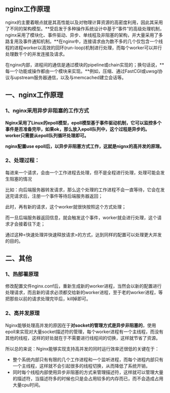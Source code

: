 ## nginx工作原理

nginx的主要着眼点就是其高性能以及对物理计算资源的高密度利用，因此其采用了不同的架构模型。**受启发于多种操作系统设计中基于“事件”的高级处理机制，nginx采用了模块化、事件驱动、异步、单线程及非阻塞的架构，并大量采用了多路复用及事件通知机制。**在nginx中，连接请求由为数不多的几个仅包含一个线程的进程worker以高效的回环(run-loop)机制进行处理，而每个worker可以并行处理数千个的并发连接及请求。

在nginx内部，进程间的通信是通过模块的pipeline或chain实现的；换句话说，**每一个功能或操作都由一个模块来实现。**例如，压缩、通过FastCGI或uwsgi协议与upstream服务器通信，以及与memcached建立会话等。

## 一、nginx工作原理

### 1、nginx采用异步非阻塞的工作方式

**Nginx采用了Linux的epoll模型，epoll模型基于事件驱动机制，它可以监控多个事件是否准备完毕，如果ok，那么放入epoll队列中，这个过程是异步的。worker只需要从epoll队列循环处理即可。**

**nginx配置use epoll后，以异步非阻塞方式工作，这就是nignx的高并发的原理。**

### 2、处理过程：

每进来一个请求，会由一个工作进程去处理，但不是全程进行处理，处理可能会发生阻塞的情况

比如：向后端服务器转发请求，那么这个处理的工作进程不会一直等待，它会在发送完请求后，注册一个事件等待后端服务器返回；

此时，再有新的请求，这个worker就很快按照这个方式处理；

而一旦后端服务器返回信息，就会触发这个事件，worker就会进行处理，这个请求才会接着往下走；

通过这种<快速处理并快速释放请求>的方式，达到同样的配置可以处理更大并发的目的。

## 二、其他

### 1、热部署原理

修改配置文件nginx.conf后，重新生成新的worker进程，当然会以新的配置进行处理请求，而且新的请求必须都交给新的worker进程，至于老的worker进程，等把那些以前的请求处理完毕后，kill掉即可。

### 2、高并发原理

Nginx能够处理高并发的原因在于**对socket的管理方式是异步非阻塞的**，使用epoll来实现对大量socket描述符的管理，每个worker进程有一个主线程，而没有其他的线程，这样的好处就在于不需要进行线程间的切换，这样就节省了资源。

所以总的来说：Nginx能够实现支持高并发的同时运行效率还很低的关键在于：

- 整个系统内部只有有限的几个工作进程和一个监听进程，而每个进程内部只有一个主线程，这样就不会引起很多的线程切换，从而降低了系统开销，
- 同时每个线程内部使用异步非阻塞的方式来管理描述符，这样就可以管理大量的描述符，当描述符多的时候也只是会占用较多的内存而已，而不会造成占用大量cpu时间。